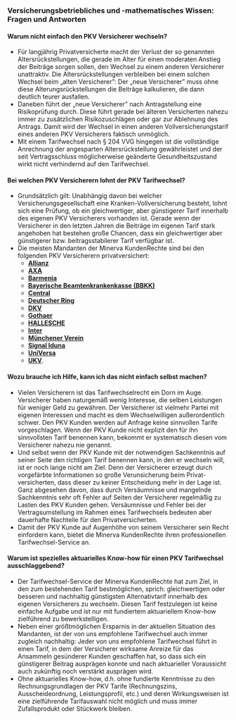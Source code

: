 ### Versicherungsbetriebliches und -mathematisches Wissen: Fragen und Antworten

#### Warum nicht einfach den PKV Versicherer wechseln?
* Für langjährig Privatversicherte macht der Verlust der so genannten Altersrückstellungen, 
die gerade im Alter für einen moderaten Anstieg der Beiträge sorgen sollen, 
den Wechsel zu einem anderen Versicherer unattraktiv. 
Die Altersrückstellungen verbleiben bei einem solchen Wechsel beim „alten Versicherer”: 
Der „neue Versicherer” muss ohne diese Alterungsrückstellungen die Beiträge kalkulieren, die dann deutlich teurer ausfallen.
* Daneben führt der „neue Versicherer” nach Antragstellung eine Risikoprüfung durch. 
Diese führt gerade bei älteren Versicherten nahezu immer zu zusätzlichen Risikozuschlägen 
oder gar zur Ablehnung des Antrags. 
Damit wird der Wechsel in einen anderen Vollversicherungstarif eines anderen PKV Versicherers faktisch unmöglich.
* Mit einem Tarifwechsel nach § 204 VVG hingegen ist die vollständige Anrechnung der angesparten 
Altersrückstellung gewährleistet und der seit Vertrags­schluss möglicherweise geänderte 
Gesundheitszustand wirkt nicht verhindernd auf den Tarifwechsel.

#### Bei welchen PKV Versicherern lohnt der PKV Tarifwechsel?
* Grundsätzlich gilt: Unabhängig davon bei welcher Versicherungsgesellschaft eine Kranken-Vollversicherung besteht, 
lohnt sich eine Prüfung, ob ein gleichwertiger, aber günstigerer Tarif innerhalb des eigenen PKV Versicherers vorhanden ist. Gerade wenn der Versicherer in den letzten Jahren die Beiträge im eigenen Tarif stark angehoben hat bestehen große Chancen, dass ein gleichwertiger aber günstigerer bzw. bei­trags­sta­bilerer Tarif verfügbar ist.
* Die meisten Mandanten der Minerva KundenRechte sind bei den folgenden PKV Versicherern privatversichert: 
    + [**Allianz**](http://www.minerva-kundenrechte.de/PKV/Tarifwechsel-Allianz?ref=TelegramGS)
    + [**AXA**](http://www.minerva-kundenrechte.de/PKV/Tarifwechsel-AXA?ref=TelegramGS)
    + [**Barmenia**](http://www.minerva-kundenrechte.de/PKV/Tarifwechsel-Barmenia?ref=TelegramGS)
    + [**Bayerische Beamtenkrankenkasse (BBKK)**](http://www.minerva-kundenrechte.de/PKV/Tarifwechsel-BBKK?ref=TelegramGS)
    + [**Central**](http://www.minerva-kundenrechte.de/PKV/Tarifwechsel-Central?ref=TelegramGS)
    + [**Deutscher Ring**](http://www.minerva-kundenrechte.de/PKV/Tarifwechsel-DeutscherRing?ref=TelegramGS)
    + [**DKV**](http://www.minerva-kundenrechte.de/PKV/Tarifwechsel-DKV?ref=TelegramGS)
    + [**Gothaer**](http://www.minerva-kundenrechte.de/PKV/Tarifwechsel-Gothaer?ref=TelegramGS)
    + [**HALLESCHE**](http://www.minerva-kundenrechte.de/PKV/Tarifwechsel-Hallesche?ref=TelegramGS)
    + [**Inter**](http://www.minerva-kundenrechte.de/PKV/Tarifwechsel-Inter?ref=TelegramGS)
    + [**Münchener Verein**](http://www.minerva-kundenrechte.de/PKV/Tarifwechsel-MuenchenerVerein?ref=TelegramGS)
    + [**Signal Iduna**](http://www.minerva-kundenrechte.de/PKV/Tarifwechsel-SignalIduna?ref=TelegramGS)
    + [**UniVersa**](http://www.minerva-kundenrechte.de/PKV/Tarifwechsel-Universa?ref=TelegramGS)
    + [**UKV**](http://www.minerva-kundenrechte.de/PKV/Tarifwechsel-UKV?ref=TelegramGS).

#### Wozu brauche ich Hilfe, kann ich das nicht einfach selbst machen?
* Vielen Versicherern ist das Tarif­wechsel­recht ein Dorn im Auge. Versicherer haben naturgemäß wenig Interesse, die selben Leistungen für weniger Geld zu gewähren. Der Versicherer ist vielmehr Partei mit eigenen Interessen und macht es dem Wechselwilligen außerordentlich schwer. Den PKV Kunden werden auf Anfrage keine sinnvollen Tarife vorgeschlagen. Wenn der PKV Kunde nicht explizit den für ihn sinnvollsten Tarif benennen kann, bekommt er systematisch diesen vom Versicherer nahezu nie genannt.
* Und selbst wenn der PKV Kunde mit der notwendigen Sachkenntnis auf seiner Seite den richtigen Tarif benennen kann, in den er wechseln will, ist er noch lange nicht am Ziel. Denn der Versicherer erzeugt durch vorgefärbte Informationen so große Verunsicherung beim Privat­versicherten, dass dieser zu keiner Entscheidung mehr in der Lage ist. Ganz abgesehen davon, dass durch Versäumnisse und mangelnde Sachkenntnis sehr oft Fehler auf Seiten der Versicherer regelmäßig zu Lasten des PKV Kunden gehen. Versäumnisse und Fehler bei der Vertragsumstellung im Rahmen eines Tarifwechsels bedeuten aber dauerhafte Nachteile für den Privatversicherten.
* Damit der PKV Kunde auf Augenhöhe von seinem Versicherer sein Recht einfordern kann, bietet die Minerva KundenRechte ihren professionellen Tarifwechsel-Service an.

#### Warum ist spezielles aktuarielles Know-how für einen PKV Tarif­wechsel ausschlag­gebend?
* Der Tarifwechsel-Service der Minerva KundenRechte hat zum Ziel, in den zum bestehenden Tarif bestmöglichen, sprich: gleichwertigen oder besseren und nachhaltig günstigsten Alternativtarif innerhalb des eigenen Versicherers zu wechseln. Diesen Tarif festzulegen ist keine einfache Aufgabe und ist nur mit fundiertem aktuariellem Know-how zielführend zu bewerkstelligen.
* Neben einer größtmöglichen Ersparnis in der aktuellen Situation des Mandanten, ist der von uns empfohlene Tarifwechsel auch immer zugleich nachhaltig: Jeder von uns empfohlene Tarifwechsel führt in einen Tarif, in dem der Versicherer wirksame Anreize für das Ansammeln gesünderer Kunden geschaffen hat, so dass sich ein günstigerer Beitrag ausprägen konnte und nach aktuarieller Voraussicht auch zukünftig noch verstärkt ausprägen wird.
* Ohne aktuarielles Know-how, d.h. ohne fundierte Kenntnisse zu den Rechnungsgrundlagen der PKV Tarife (Rechnungszins, Ausscheideordnung, Leistungsprofil, etc.) und deren Wirkungsweisen ist eine zielführende Tarifauswahl nicht möglich und muss immer Zufallsprodukt oder Stückwerk bleiben. 

